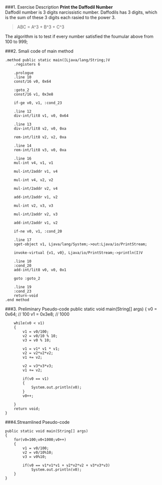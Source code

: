 ###1. Exercise Description
**Print the Daffodil Number**  
Daffodil number is 3 digits narcissistic number. Daffodils has 3 digits, which is the sum of these 3 digits each rasied to the power 3.
> ABC = A^3 + B^3 + C^3

The algorithm is to test if every number satisfied the foumular above from 100 to 999;

###2. Smali code of main method

	.method public static main([Ljava/lang/String;)V
		.registers 6

		.prologue
		.line 10
		const/16 v0, 0x64

		:goto_2
		const/16 v1, 0x3e8

		if-ge v0, v1, :cond_23

		.line 12
		div-int/lit8 v1, v0, 0x64

		.line 13
		div-int/lit8 v2, v0, 0xa

		rem-int/lit8 v2, v2, 0xa

		.line 14
		rem-int/lit8 v3, v0, 0xa

		.line 16
		mul-int v4, v1, v1

		mul-int/2addr v1, v4

		mul-int v4, v2, v2

		mul-int/2addr v2, v4

		add-int/2addr v1, v2

		mul-int v2, v3, v3

		mul-int/2addr v2, v3

		add-int/2addr v1, v2

		if-ne v0, v1, :cond_20

		.line 17
		sget-object v1, Ljava/lang/System;->out:Ljava/io/PrintStream;

		invoke-virtual {v1, v0}, Ljava/io/PrintStream;->println(I)V

		.line 10
		:cond_20
		add-int/lit8 v0, v0, 0x1

		goto :goto_2

		.line 19
		:cond_23
		return-void
	.end method

###3. Preliminary Pseudo-code
	public static void main(String[] args)
	{
		v0 = 0x64; // 100
		v1 = 0x3e8; // 1000

		while(v0 < v1)
		{
			v1 = v0/100;
			v2 = v0/10 % 10;
			v3 = v0 % 10;
			
			v1 = v1* v1 * v1;
			v2 = v2*v2*v2;
			v1 += v2;
			
			v2 = v3*v3*v3;
			v1 += v2;
			
			if(v0 == v1)
			{
				System.out.println(v0);
			}
			v0++;

		}
		return void;
	}

###4.Streamlined Pseudo-code

	public static void main(String[] args)
	{
		for(v0=100;v0<1000;v0++)
		{
			v1 = v0/100;
			v2 = v0/10%10;
			v3 = v0%10;

			if(v0 == v1*v1*v1 + v2*v2*v2 + v3*v3*v3)
				System.out.println(v0);
		}
	}
